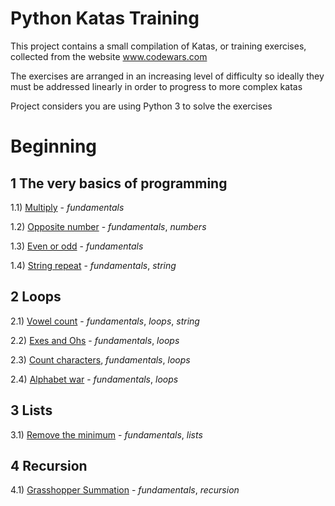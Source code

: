 # Python Katas Training

This project contains a small compilation of Katas, or training exercises,
collected from the website www.codewars.com

The exercises are arranged in an increasing level of difficulty so ideally
they must be addressed linearly in order to progress to more complex katas

Project considers you are using Python 3 to solve the exercises

# Beginning
## 1 The very basics of programming

1.1) [Multiply](very_basics/multiply.py) - _fundamentals_

1.2) [Opposite number](very_basics/opposite_number.py) - _fundamentals_, _numbers_

1.3) [Even or odd](very_basics/even_or_odd.py) - _fundamentals_

1.4) [String repeat](very_basics/string_repeat.py) - _fundamentals_, _string_

## 2 Loops

2.1) [Vowel count](loops/vowel_count.py) - _fundamentals_, _loops_, _string_

2.2) [Exes and Ohs](loops/exes_and_ohs.py) - _fundamentals_, _loops_

2.3) [Count characters](loops/count_the_characters.py), _fundamentals_, _loops_

2.4) [Alphabet war](loops/alphabet_war.py) - _fundamentals_, _loops_

## 3 Lists

3.1) [Remove the minimum](lists/remove_the_minimum.py) - _fundamentals_, _lists_

## 4 Recursion

4.1) [Grasshopper Summation](recursion/grasshopper_summation.py) - _fundamentals_, _recursion_

